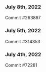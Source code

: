 ### July 8th, 2022

Commit #263897

### July 5th, 2022

Commit #314353


### July 4th, 2022

Commit #72281
